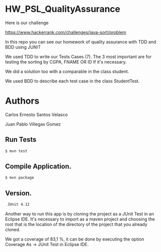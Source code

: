 # HW_PSL_QualityAssurance

Here is our challenge

https://www.hackerrank.com/challenges/java-sort/problem

In this repo you can see our homework of quality assurance with TDD and BDD using JUNIT

We used TDD to write our Tests Cases (7). The 3 most important are for testing the sorting by CGPA, FNAME OR ID If it's necessary.

We did a solution too with a comparable in the class student.

We used BDD to describe each test case in the class StudentTest.

# Authors 
Carlos Ernesto Santos Velasco

Juan Pablo Villegas Gomez



## Run Tests

```bash
$ mvn test
```


## Compile Application.


```bash
$ mvn package
```

##  Version.


```bash
 JUnit 4.12
```


Another way to run this app is by cloning the project as a JUnit Test in an Eclipse IDE.
It's necessary to import as a maven project and choosing the root that is the location of the directory of the project that you already cloned.

We got a coverage of 83,1 %, it can be done by executing the option Coverage As -> JUnit Test in Eclipse IDE.
